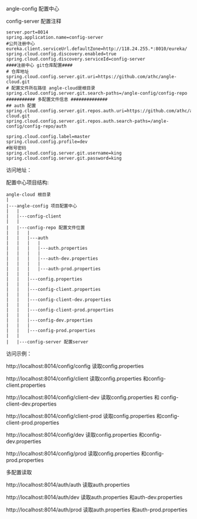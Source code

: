 angle-config 配置中心

config-server 配置注释
```properties
server.port=8014
spring.application.name=config-server
#公共注册中心
eureka.client.serviceUrl.defaultZone=http://118.24.255.*:8010/eureka/
spring.cloud.config.discovery.enabled=true
spring.cloud.config.discovery.serviceId=config-server
####注册中心 git仓库配置####
# 仓库地址
spring.cloud.config.server.git.uri=https://github.com/athc/angle-cloud.git
# 配置文件所在路径 angle-cloud是根目录 
spring.cloud.config.server.git.search-paths=/angle-config/config-repo
########### 多配置文件信息 ##############
## auth 配置
spring.cloud.config.server.git.repos.auth.uri=https://github.com/athc/angle-cloud.git
spring.cloud.config.server.git.repos.auth.search-paths=/angle-config/config-repo/auth

spring.cloud.config.label=master
spring.cloud.config.profile=dev
#账号密码
spring.cloud.config.server.git.username=king
spring.cloud.config.server.git.password=king
```
访问地址：

配置中心项目结构:

```
angle-cloud 根目录
|
|---angle-config 项目配置中心
|   |
|   |---config-client 
|   |
|   |---config-repo 配置文件位置
|   |   |   
|   |   |---auth
|   |   |   |   
|   |   |   |---auth.properties
|   |   |   |
|   |   |   |---auth-dev.properties
|   |   |   |
|   |   |   |---auth-prod.properties
|   |   |   
|   |   |---config.properties
|   |   |   
|   |   |---config-client.properties
|   |   |   
|   |   |---config-client-dev.properties
|   |   |   
|   |   |---config-client-prod.properties
|   |   |   
|   |   |---config-dev.properties
|   |   |   
|   |   |---config-prod.properties
|   |   
|   |---config-server 配置server
```

访问示例：

http://localhost:8014/config/config 读取config.properties

http://localhost:8014/config/client 读取config.properties 和config-client.properties

http://localhost:8014/config/client-dev 读取config.properties 和 config-client-dev.properties

http://localhost:8014/config/client-prod 读取config.properties 和config-client-prod.properties

http://localhost:8014/config/dev 读取config.properties 和config-dev.properties

http://localhost:8014/config/prod 读取config.properties 和config-prod.properties

多配置读取

http://localhost:8014/auth/auth 读取auth.properties

http://localhost:8014/auth/dev  读取auth.properties 和auth-dev.properties

http://localhost:8014/auth/prod  读取auth.properties 和auth-prod.properties